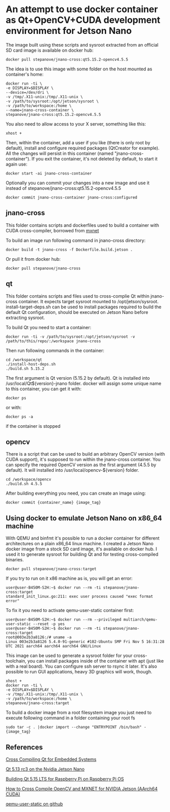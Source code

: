 # An attempt to use docker container as Qt+OpenCV+CUDA development environment for Jetson Nano

The image built using these scripts and sysroot extracted from an official SD card image is available on docker hub:
```
docker pull stepanove/jnano-cross:qt5.15.2-opencv4.5.5
```
The idea is to use this image with some folder on the host mounted as container's home:
```
docker run -ti \
-e DISPLAY=$DISPLAY \
--device=/dev/dri \
-v /tmp/.X11-unix:/tmp/.X11-unix \
-v /path/to/sysroot:/opt/jetson/sysroot \
-v /path/to/workspace:/home \
--name=jnano-cross-container \
stepanove/jnano-cross:qt5.15.2-opencv4.5.5
```
You also need to allow access to your X server, something like this:
```
xhost +
```
Then, within the container, add a user if you like (there is only root by default), install and configure required packages (QtCreator for example). All the changes will persist in this container (named "jnano-cross-container"). If you exit the container, it's not deleted by default, to start it again use:
```
docker start -ai jnano-cross-container
```

Optionally you can commit your changes into a new image and use it instead of stepanove/jnano-cross:qt5.15.2-opencv4.5.5
```
docker commit jnano-cross-container jnano-cross:configured
```

## jnano-cross
This folder contains scripts and dockerfiles used to build a container with CUDA cross-compiler, borrowed from [mxnet](https://github.com/apache/incubator-mxnet)

To build an image run following command in jnano-cross directory:
```
docker build -t jnano-cross -f Dockerfile.build.jetson .
```
Or pull it from docker hub:
```
docker pull stepanove/jnano-cross
```
## qt
This folder contains scripts and files used to cross-complie Qt within jnano-cross container. It expects target sysroot mounted to /opt/jetson/sysroot.
install-target-deps.sh can be used to install packages required to build the default Qt configuration, should be executed on Jetson Nano before extracting sysroot.


To build Qt you need to start a container:
```
docker run -ti -v /path/to/sysroot:/opt/jetson/sysroot -v /path/to/this/repo/:/workspace jnano-cross
```

Then run following commands in the container:
```
cd /workspace/qt 
./install-host-deps.sh
./build.sh 5.15.2
```
The first argument is Qt version (5.15.2 by default). Qt is installed into /usr/local/Qt${version}-jnano folder.
docker will assign some unique name to this container, you can get it with:
```
docker ps
```
or with:
```
docker ps -a
```
if the container is stopped

## opencv
There is a script that can be used to build an arbitrary OpenCV version (with CUDA support), it's supposed to run within the jnano-cross container. You can specify the required OpenCV version as the first argument (4.5.5 by default). It will installed into /usr/local/opencv-${version} folder.

```
cd /workspace/opencv
./build.sh 4.5.5

```
After building everything you need, you can create an image using:
```
docker commit {container_name} {image_tag}
```

## Using docker to emulate Jetson Nano on x86_64 machine
With QEMU and binfmt it's possible to run a docker container for different architectures on a plain x86_64 linux machine.
I created a Jetson Nano docker image from a stock SD card image, it's available on docker hub. I used it to generate sysroot for building Qt and for testing cross-compiled binaries.
```
docker pull stepanove/jnano-cross:target
```
If you try to run on it x86 machine as is, you will get an error:
```
user@user-B450M-S2H:~$ docker run --rm -ti stepanove/jnano-cross:target 
standard_init_linux.go:211: exec user process caused "exec format error"
```
To fix it you need to activate qemu-user-static container first:
```
user@user-B450M-S2H:~$ docker run --rm --privileged multiarch/qemu-user-static --reset -p yes
user@user-B450M-S2H:~$ docker run --rm -ti stepanove/jnano-cross:target 
root@003e2b3a8126:/# uname -a
Linux 003e2b3a8126 5.4.0-91-generic #102-Ubuntu SMP Fri Nov 5 16:31:28 UTC 2021 aarch64 aarch64 aarch64 GNU/Linux
```
This image can be used to generate a sysroot folder for your cross-toolchain, you can install packages inside of the container with apt (just like with a real board).
You can configure ssh server to rsync it later. It's also possible to run GUI applications, heavy 3D graphics will work, though.
```
xhost +
docker run -ti \
-e DISPLAY=$DISPLAY \
-v /tmp/.X11-unix:/tmp/.X11-unix \
-v /path/to/workspace:/home \
stepanove/jnano-cross:target
```
To build a docker image from a root filesystem image you just need to execute following command in a folder containing your root fs
```
sudo tar -c . |docker import --change "ENTRYPOINT /bin/bash" - {image_tag}
```
## References

[Cross Compiling Qt for Embedded Systems](https://lifeofcode.net/)

[Qt 5.13 rc3 on the Nvidia Jetson Nano](https://chaos-reins.com/2019-06-19-jetson-nano/)

[Building Qt 5.15 LTS for Raspberry Pi on Raspberry Pi OS](https://www.tal.org/tutorials/building-qt-515-raspberry-pi)

[How to Cross Compile OpenCV and MXNET for NVIDIA Jetson (AArch64 CUDA)](https://medium.com/trueface-ai/how-to-cross-compile-opencv-and-mxnet-for-nvidia-jetson-aarch64-cuda-99d467958bce)

[qemu-user-static on github](https://github.com/multiarch/qemu-user-static)
